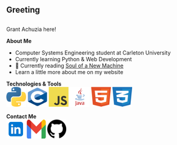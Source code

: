 ## Greeting
<h2 id="greeting"></h2>
<script type="module">
  import { getRandomGreeting } from './greetings.js';
  document.querySelector("#greeting").textContent = getRandomGreeting();
</script>

Grant Achuzia here! <br>


**About Me** <br>
- Computer Systems Engineering student at Carleton University
- Currently learning Python & Web Development
- 📖 Currently reading [Soul of a New Machine](https://en.wikipedia.org/wiki/The_Soul_of_a_New_Machine)
- Learn a little more about me on my website


**Technologies & Tools** <br>
<img height="52" width="52" src="media/python.svg"/>
<img height="52" width="52" src="media/c.svg"/>
<img height="52" width="52" src="media/javascript.svg"/>
<img height="52" width="52" src="media/java.svg"/>
<img height="52" width="52" src="media/html5.svg"/>
<img height="52" width="52" src="media/css3.svg"/>

**Contact Me** <br>
[<img src="media\linkedin icon.svg" width="50" height="50">](https://www.linkedin.com/in/grant-achuzia-8259251b8/)
[<img src="media\Gmail icon.svg" width="50" height="50">](mailto:achuziaduby@gmail.com)
[<img src="media\github icon.svg" width="50" height="50">](https://github.com/GAchuzia)

<!---
GAchuzia/GAchuzia is a ✨ special ✨ repository because its `README.md` (this file) appears on your GitHub profile.
You can click the Preview link to take a look at your changes.
--->
